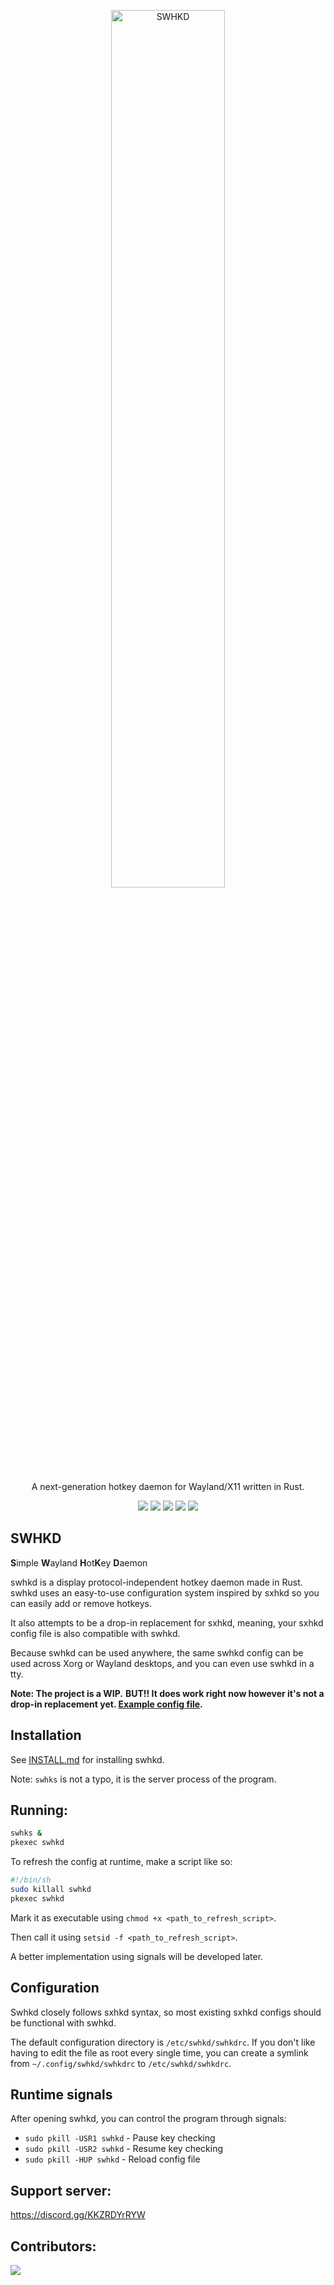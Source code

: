 <p align=center>
  <img src="https://git.sr.ht/~shinyzenith/swhkd/blob/main/docs/assets/swhkd.png" alt=SWHKD width=60%>
  
  <p align=center>A next-generation hotkey daemon for Wayland/X11 written in Rust.</p>
  
  <p align="center">
  <a href="./LICENSE.md"><img src="https://img.shields.io/github/license/waycrate/swhkd?style=flat-square&logo=appveyor"></a>
  <img src="https://img.shields.io/badge/cargo-v1.0.0-green?style=flat-square&logo=appveyor">
  <img src="https://img.shields.io/github/issues/waycrate/swhkd?style=flat-square&logo=appveyor">
  <img src="https://img.shields.io/github/forks/waycrate/swhkd?style=flat-square&logo=appveyor">
  <img src="https://img.shields.io/github/stars/waycrate/swhkd?style=flat-square&logo=appveyor">
  </p>
</p>

## SWHKD

**S**imple **W**ayland **H**ot**K**ey **D**aemon

swhkd is a display protocol-independent hotkey daemon made in Rust. swhkd uses an easy-to-use configuration system inspired by sxhkd so you can easily add or remove hotkeys.

It also attempts to be a drop-in replacement for sxhkd, meaning, your sxhkd config file is also compatible with swhkd.

Because swhkd can be used anywhere, the same swhkd config can be used across Xorg or Wayland desktops, and you can even use swhkd in a tty.

**Note: The project is a WIP.**
**BUT!! It does work right now however it's not a drop-in replacement yet. [Example config file](./docs/swhkdrc).**

## Installation

See [INSTALL.md](./docs/INSTALL.md) for installing swhkd.

Note: `swhks` is not a typo, it is the server process of the program.

## Running:
```bash
swhks &
pkexec swhkd
```
To refresh the config at runtime, make a script like so:

```bash
#!/bin/sh
sudo killall swhkd
pkexec swhkd
```

Mark it as executable using `chmod +x <path_to_refresh_script>`.

Then call it using `setsid -f <path_to_refresh_script>`. 

A better implementation using signals will be developed later.

## Configuration

Swhkd closely follows sxhkd syntax, so most existing sxhkd configs should be functional with swhkd.

The default configuration directory is `/etc/swhkd/swhkdrc`. If you don't like having to edit the file as root every single time, you can create a symlink from `~/.config/swhkd/swhkdrc` to `/etc/swhkd/swhkdrc`.

## Runtime signals

After opening swhkd, you can control the program through signals:

- `sudo pkill -USR1 swhkd` - Pause key checking
- `sudo pkill -USR2 swhkd` - Resume key checking
- `sudo pkill -HUP swhkd` - Reload config file

## Support server:

https://discord.gg/KKZRDYrRYW

## Contributors:

<a href="https://github.com/Shinyzenith/swhkd/graphs/contributors">
  <img src="https://contrib.rocks/image?repo=waycrate/swhkd" />
</a>
